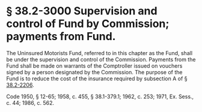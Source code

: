 # § 38.2-3000 Supervision and control of Fund by Commission; payments from Fund.

<p>The Uninsured Motorists Fund, referred to in this chapter as the Fund, shall be under the supervision and control of the Commission. Payments from the Fund shall be made on warrants of the Comptroller issued on vouchers signed by a person designated by the Commission. The purpose of the Fund is to reduce the cost of the insurance required by subsection A of § <a href='http://law.lis.virginia.gov/vacode/38.2-2206/'>38.2-2206</a>.</p><p>Code 1950, § 12-65; 1958, c. 455, § 38.1-379.1; 1962, c. 253; 1971, Ex. Sess., c. 44; 1986, c. 562.</p>